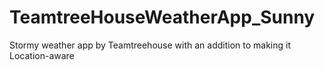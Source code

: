 # TeamtreeHouseWeatherApp_Sunny
Stormy weather app by Teamtreehouse with an addition to making it Location-aware
